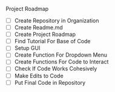 Project Roadmap
- [ ] Create Repository in Organization
- [ ] Create Readme.md
- [ ] Create Project Roadmap
- [ ] Find Tutorial For Base of Code
- [ ] Setup GUI
- [ ] Create Function For Dropdown Menu
- [ ] Create Functions For Code to Interact
- [ ] Check If Code Works Cohesively
- [ ] Make Edits to Code
- [ ] Put Final Code in Repository

